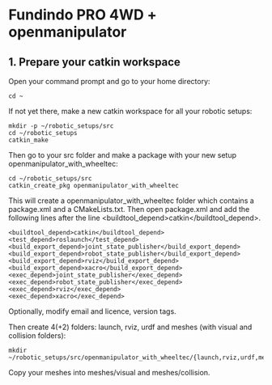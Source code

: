 # Fundindo PRO 4WD + openmanipulator

## 1. Prepare your catkin workspace

Open your command prompt and go to your home directory:

```
cd ~
```


If not yet there, make a new catkin workspace for all your robotic setups:

```
mkdir -p ~/robotic_setups/src
cd ~/robotic_setups
catkin_make 
```


Then go to your src folder and make a package with your new setup openmanipulator_with_wheeltec:


```
cd ~/robotic_setups/src
catkin_create_pkg openmanipulator_with_wheeltec
```

This will create a openmanipulator_with_wheeltec folder which contains a package.xml and a CMakeLists.txt. Then open package.xml and add the following lines after the line <buildtool_depend>catkin</buildtool_depend>.

```
<buildtool_depend>catkin</buildtool_depend>
<test_depend>roslaunch</test_depend>
<build_export_depend>joint_state_publisher</build_export_depend>
<build_export_depend>robot_state_publisher</build_export_depend>
<build_export_depend>rviz</build_export_depend>
<build_export_depend>xacro</build_export_depend>
<exec_depend>joint_state_publisher</exec_depend>
<exec_depend>robot_state_publisher</exec_depend>
<exec_depend>rviz</exec_depend>
<exec_depend>xacro</exec_depend>
```


Optionally, modify email and licence, version tags.

Then create 4(+2) folders: launch, rviz, urdf and meshes (with visual and collision folders):


```
mkdir ~/robotic_setups/src/openmanipulator_with_wheeltec/{launch,rviz,urdf,meshes,meshes/visual,meshes/collision}
```

Copy your meshes into meshes/visual and meshes/collision.
